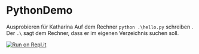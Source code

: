 # PythonDemo
Ausprobieren für Katharina
Auf dem Rechner
```python .\hello.py```
schreiben . Der ```.\``` sagt dem Rechner, dass er im eigenen Verzeichnis suchen soll.

[![Run on Repl.it](https://repl.it/badge/github/FilipRychnavsky/PythonDemo)](https://repl.it/github/FilipRychnavsky/PythonDemo)